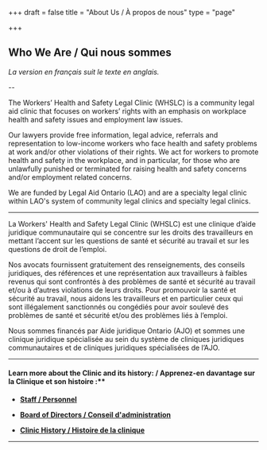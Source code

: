 +++
draft = false
title = "About Us / À propos de nous"
type = "page"

+++
## **Who We Are / Qui nous sommes**

_La version en français suit le texte en anglais._

--

The Workers’ Health and Safety Legal Clinic (WHSLC) is a community legal aid clinic that focuses on workers’ rights with an emphasis on workplace health and safety issues and employment law issues.

Our lawyers provide free information, legal advice, referrals and representation to low-income workers who face health and safety problems at work and/or other violations of their rights. We act for workers to promote health and safety in the workplace, and in particular, for those who are unlawfully punished or terminated for raising health and safety concerns and/or employment related concerns.

We are funded by Legal Aid Ontario (LAO) and are a specialty legal clinic within LAO's system of community legal clinics and specialty legal clinics.

***

La Workers' Health and Safety Legal Clinic (WHSLC) est une clinique d’aide juridique communautaire qui se concentre sur les droits des travailleurs en mettant l’accent sur les questions de santé et sécurité au travail et sur les questions de droit de l’emploi.

Nos avocats fournissent gratuitement des renseignements, des conseils juridiques, des références et une représentation aux travailleurs à faibles revenus qui sont confrontés à des problèmes de santé et sécurité au travail et/ou à d’autres violations de leurs droits. Pour promouvoir la santé et sécurité au travail, nous aidons les travailleurs et en particulier ceux qui sont illégalement sanctionnés ou congédiés pour avoir soulevé des problèmes de santé et sécurité et/ou des problèmes liés à l’emploi.

Nous sommes financés par Aide juridique Ontario (AJO) et sommes une clinique juridique spécialisée au sein du système de cliniques juridiques communautaires et de cliniques juridiques spécialisées de l’AJO.

* * *

#### Learn more about the Clinic and its history: / Apprenez-en davantage sur la Clinique et son histoire :**

*   [**Staff / Personnel**](/menu/aboutus/staff/)

*   [**Board of Directors / Conseil d'administration**](/menu/aboutus/board-of-directors/)

*   [**Clinic History / Histoire de la clinique**](/menu/aboutus/clinic-history/)

* * *
